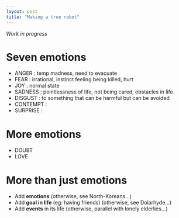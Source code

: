 ```yaml
---
layout: post
title: "Making a true robot"
---
```


*Work in progress*

# Seven emotions
- ANGER : temp madness, need to evacuate
- FEAR : irrational, instinct feeling being killed, hurt
- JOY : normal state
- SADNESS : pointlessness of life, not being cared, obstacles in life
- DISGUST : to something that can be harmful but can be avoided
- CONTEMPT : 
- SURPRISE :

# More emotions
- DOUBT
- LOVE

# More than just emotions
- Add **emotions** (otherwise, see North-Koreans...)
- Add **goal in life** (eg: having friends) (otherwise, see Dolarhyde...)
- Add **events** in its life (otherwise, parallel with lonely elderlies...)
